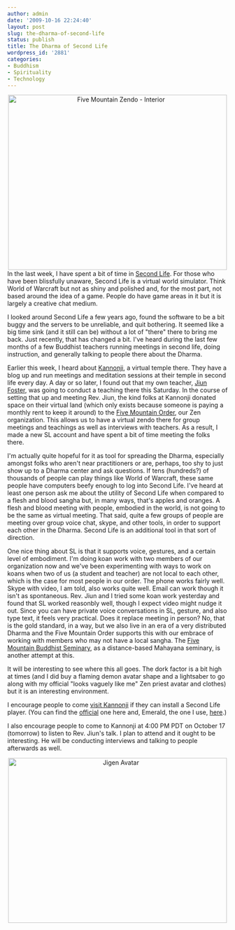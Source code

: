 ```yaml
---
author: admin
date: '2009-10-16 22:24:40'
layout: post
slug: the-dharma-of-second-life
status: publish
title: The Dharma of Second Life
wordpress_id: '2881'
categories:
- Buddhism
- Spirituality
- Technology
---
```

<div align="center"><a href="http://www.flickr.com/photos/albill/4015508029/" title="Five Mountain Zendo - Interior by albill, on Flickr"><img src="http://farm3.static.flickr.com/2537/4015508029_9609cf105f.jpg" width="500" height="400" alt="Five Mountain Zendo - Interior" /></a></div>
In the last week, I have spent a bit of time in <a href="http://secondlife.com/">Second Life</a>. For those who have been blissfully unaware, Second Life is a virtual world simulator. Think World of Warcraft but not as shiny and polished and, for the most part, not based around the idea of a game. People do have game areas in it but it is largely a creative chat medium.

I looked around Second Life a few years ago, found the software to be a bit buggy and the servers to be unreliable, and quit bothering. It seemed like a big time sink (and it still can be) without a lot of "there" there to bring me back. Just recently, that has changed a bit. I've heard during the last few months of a few Buddhist teachers running meetings in second life, doing instruction, and generally talking to people there about the Dharma. 

Earlier this week, I heard about <a href="http://kannonji.blogspot.com/">Kannonji</a>, a virtual temple there. They have a blog up and run meetings and meditation sessions at their temple in second life every day. A day or so later, I found out that my own teacher, <a  href="http://cincinnatizen.org/">Jiun Foster</a>, was going to conduct a teaching there this Saturday. In the course of setting that up and meeting Rev. Jiun, the kind folks at Kannonji donated space on their virtual land (which only exists because someone is paying a monthly rent to keep it around) to the <a href="http://www.five-mountain.org/">Five Mountain Order</a>, our Zen organization. This allows us to have a virtual zendo there for group meetings and teachings as well as interviews with teachers. As a result, I made a new SL account and have spent a bit of time meeting the folks there.

I'm actually quite hopeful for it as tool for spreading the Dharma, especially amongst folks who aren't near practitioners or are, perhaps, too shy to just show up to a Dharma center and ask questions. If tens (hundreds?) of thousands of people can play things like World of Warcraft, these same people have computers beefy enough to log into Second Life. I've heard at least one person ask me about the utility of Second Life when compared to a flesh and blood sangha but, in many ways, that's apples and oranges. A flesh and blood meeting with people, embodied in the world, is not going to be the same as virtual meeting. That said, quite a few groups of people are meeting over group voice chat, skype, and other tools, in order to support each other in the Dharma. Second Life is an additional tool in that sort of direction. 

One nice thing about SL is that it supports voice, gestures, and a certain level of embodiment. I'm doing koan work with two members of our organization now and we've been experimenting with ways to work on koans when two of us (a student and teacher) are not local to each other, which is the case for most people in our order. The phone works fairly well. Skype with video, I am told, also works quite well. Email can work though it isn't as spontaneous. Rev. Jiun and I tried some koan work yesterday and found that SL worked reasonbly well, though I expect video might nudge it out. Since you can have private voice conversations in SL, gesture, and also type text, it feels very practical. Does it replace meeting in person? No, that is the gold standard, in a way, but we also live in an era of a very distributed Dharma and the Five Mountain Order supports this with our embrace of working with members who may not have a local sangha. The <a href="http://www.five-mountain.org/5MBS/">Five Mountain Buddhist Seminary</a>, as a distance-based Mahayana seminary, is another attempt at this. 

It will be interesting to see where this all goes. The dork factor is a bit high at times (and I did buy a flaming demon avatar shape and a lightsaber to go along with my official &quot;looks vaguely like me&quot; Zen priest avatar and clothes) but it is an interesting environment.

I encourage people to come <a href="http://slurl.com/secondlife/Snowlion%20Mountain////?img=http%3A//farm4.static.flickr.com/3660/3334512400_eee266bc98_t.jpg&title=Visit%20Kannonji">visit Kannonji</a> if they can install a Second Life player. (You can find the <a href="http://secondlife.com/support/downloads/?lang=en-US">official</a> one here and, Emerald, the one I use, <a href="http://modularsystems.sl/index.php?option=com_content&view=article&id=3&Itemid=8">here</a>.)

I also encourage people to come to Kannonji at 4:00 PM PDT on October 17 (tomorrow) to listen to Rev. Jiun's talk. I plan to attend and it ought to be interesting. He will be conducting interviews and talking to people afterwards as well.

<div align="center"><a href="http://www.flickr.com/photos/albill/4016271366/" title="Jigen Avatar by albill, on Flickr"><img src="http://farm3.static.flickr.com/2540/4016271366_6f0daff14e.jpg" width="500" height="377" alt="Jigen Avatar" /></a></div>
